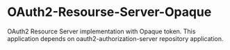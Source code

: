 # OAuth2-Resourse-Server-Opaque
OAuth2 Resource Server implementation with Opaque token. This application depends on oauth2-authorization-server repository application.
